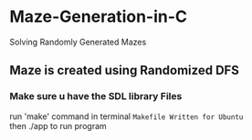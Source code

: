 # Maze-Generation-in-C
Solving Randomly Generated Mazes

## Maze is created using Randomized DFS
### Make sure u have the SDL library Files 
run 'make' command in terminal 
`Makefile Written for Ubuntu` <br>
then ./app to run program
